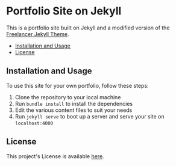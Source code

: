 # Portfolio Site on Jekyll

This is a portfolio site built on Jekyll and a modified version of the [Freelancer Jekyll Theme](https://github.com/jeromelachaud/freelancer-theme).

* [Installation and Usage](#installation-and-usage)
* [License](#license)

## Installation and Usage

To use this site for your own portfolio, follow these steps:

1. Clone the repository to your local machine
2. Run `bundle install` to install the dependencies
3. Edit the various content files to suit your needs
4. Run `jekyll serve` to boot up a server and serve your site on `localhost:4000`

## License

This project's License is available [here](lICENSE).